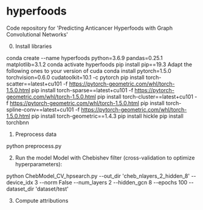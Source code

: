 # hyperfoods


Code repository for 'Predicting Anticancer Hyperfoods with Graph Convolutional Networks'


0. Install libraries

conda create --name hyperfoods python=3.6.9 pandas=0.25.1 matplotlib=3.1.2
conda activate hyperfoods
pip install pip==19.3
Adapt the following ones to your version of cuda
conda install pytorch=1.5.0 torchvision=0.6.0 cudatoolkit=10.1 -c pytorch
pip install torch-scatter==latest+cu101 -f https://pytorch-geometric.com/whl/torch-1.5.0.html
pip install torch-sparse==latest+cu101 -f https://pytorch-geometric.com/whl/torch-1.5.0.html
pip install torch-cluster==latest+cu101 -f https://pytorch-geometric.com/whl/torch-1.5.0.html
pip install torch-spline-conv==latest+cu101 -f https://pytorch-geometric.com/whl/torch-1.5.0.html
pip install torch-geometric==1.4.3
pip install hickle
pip install torchbnn

1. Preprocess data

python preprocess.py



2. Run the model
Model with Chebishev filter (cross-validation to optimize hyperparameters):

python ChebModel_CV_hpsearch.py --out_dir 'cheb_nlayers_2_hidden_8' --device_idx 3 --norm False --num_layers 2 --hidden_gcn 8 --epochs 100 --dataset_dir 'dataset/test' 


3. Compute attributions








